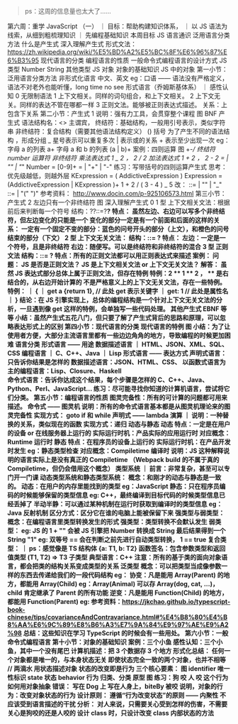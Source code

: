 > ps：这周的信息量也太大了……

第六周：重学 JavaScript （一）
｜ 目标：帮助构建知识体系，
｜ 以 JS 语法为线索，从细到粗梳理知识
｜ 先编程基础知识
本周目标
JS 语言通识
泛用语言分类方法
什么是产生式
深入理解产生式
形式文法：https://zh.wikipedia.org/wiki/%E5%BD%A2%E5%BC%8F%E6%96%87%E6%B3%95
现代语言的分类
编程语言的性质
一般命令式编程语言的设计方式
JS 类型
Number
String
其他类型
JS 对象
对象的基础知识
JS 中的对象
第一小节：泛用语言分类方法
非形式化语言
中文、英文
eg：口语 —— 语法没有严格定义，语法不对老外也能听懂，long time no see
形式语言（乔姆斯基体系）
｜
感性认知
0 无限制语法
1 上下文相关。同样的词句组合，和上下文相关。
2 上下文无关。同样的表达不管在哪都一样
3 正则文法。能够被正则表达式描述。
关系：上包含下关系
第二小节：产生式 1
说明：强有力工具，会贯穿整个课程
图
BNF 产生式
语法结构名：<> 主谓宾，
终结符：基础结构，一般用引号表示，类似字符串
非终结符：复合结构（需要其他语法结构定义）
() 括号 为了产生不同的语法结构 ，形成分组
_ 星号表示可以重复多次
| 表示或的关系 + 表示至少出现一次
eg：
字母 a 的列表 a+
字母 a 和 b 的列表 (a | b)+
案例：四则运算
图
+-_/
终结符
number
运算符
非终结符
乘法表达式 1 _ 2 ， 2 / 2
加法表达式 1 + 2 ， 2 - 2
<MultiplicativeExpression> = <Number> | <MultiplicativeExpression> "\" <Number> | <MultiplicativeExpression> "_" <Number>
Number = [0-9]+
<AddictiveExpression> = <MultiplicativeExpression> | <AddictiveExpression> "+" <MultiplicativeExpression> | <AddictiveExpression> "-" <MultiplicativeExpression>
练习：写带括号的四则运算产生式
思考：优先级越低，则越外层
KExpression = ( AddictiveExpression )
Expression = (AddictiveExpression | KExpression )+
1 + 2 / ( 3 - 4 ) _ 5
改：
<MultiplicativeExpression> ::= <BracketExpression> | <MultiplicativeExpression> "\" <BracketExpression> | <MultiplicativeExpression> "_" <BracketExpression>
<BracketExpression> ::= <Number> | "(" <AddictiveExpression> ")"
参考资料：
http://www.docin.com/p-925106573.html
第三小节：产生式 2
左边只有一个非终结符
图
深入理解产生式
0
1 型 上下文相关文法：根据前后来判断每一个符号
结构：?<A>?::=?<B>?
特点：
虽然左边、右边可以写多个非终结符，但左边变化的只能是一个
变化的部分一定是有一个前面和后面的这样的关系：
一定有一个固定不变的部分：蓝色的问号开头的部分（上文），和橙色的问号结束的部分（下文）
2 型 上下文无关文法：
结构：<A>::= ?
特点：
左边：一定是一个符号，且是非终结符
右边：随便写。可以是终结符和非终结符的混合
3 型 正则文法
结构：<A>::= <A>?
特点：所有的正则文法都可以用正则表达式来描述
案例：
问题：
JS 是否是正则文法？
JS 是上下文相关文法 or 上下文无关文法？
解答：
虽然 JS 表达式部分总体上属于正则文法，但存在特例
特例：2 ** 1 ** 2 ， \*\* 是右结合的，从右边开始计算的
不是严格意义上的上下文无关文法，存在一些特例。
特例：
｜ {
｜ get a {return 1}, // 此处 get 表示关键字
｜ get: 1 // 此处是属性名
｜ ​}
结论：在 JS 引擎实现上，总体的编程结构是一个针对上下文无关文法的分析，一旦遇到像 get 这样的特例，会单独写一些代码处理。
其他产生式
EBNF 等等
小结：虽然产生式五花八门，但只要了解了产生式背后的思路和原理，可以忽略表达形式上的区别
第四小节：现代语言的分类
现代语言的特例
图
小结：为了让使用者方便，大部分主流语言里都有一些边边角角的地方，导致编程的时候更加困难
语言分类
形式语言 —— 用途
数据描述语言
｜ HTML、JSON、XML、SQL、CSS
编程语言
｜ C、C++、Java
｜ Lisp
形式语言 —— 表达方式
声明式语言：只告诉你结果是怎样的
数据描述语言：JSON、HTML、CSS、
以函数式语言为主的编程语言：Lisp、Closure、Haskell  
 命令式语言：告诉你达成这个结果，每个步骤是怎样的
C、C++、Java、Python、Perl、JavaScript...
练习：尽可能寻找你知道的计算机语言，尝试将它们分类。
第五小节：编程语言的性质
图灵完备性：所有的可计算的问题都可用来描述。
命令式 —— 图灵机
说明：所有的命令式语言基本都是从图灵机理论来的图灵完备性
实现方式：
goto
if 和 while
声明式 —— lambda 演算
｜
说明：一种替换的关系，类似现在的函数
实现方式：递归
动态与静态
动态
特点：一定是在用户的设备 or 在线服务器上运行的
实际运行时机：产品实际的应用运行时
对应概念：Runtime 运行时
静态
特点：在程序员的设备上运行的
实际运行时机：在产品开发时发生
eg：静态类型检查
对应概念：Compiletime 编译时
说明：JS 这种解释说明的语言实际上是没有真正的 Compiletime （Webpack build 的不属于真的 Compiletime，但仍会借用这个概念）
类型系统
｜
前言：非常复杂，甚至可以专门开一门课
动态类型系统和静态类型系统：
概念：和刚才的动态与静态是一致的。
动态：在用户的内存里能找到的类型
eg：JavaScript
静态：只在程序员编码的时候能够保留的类型信息
eg: C++，最终编译到目标代码的时候类型信息已经丢掉了
半动半静：可以通过某种机制在运行时获取到编译时的类型信息
eg：Java 反射机制
区分方式：区分它在谁的电脑上能被保留下来
强类型与弱类型：
概念：在编程语言里类型转换发生的形式
强类型：类型转换不会默认发生
弱类型：
eg: JS 的 1 + "" 会被 JS 引擎把 Number 转换成 String 最后结果得到一个 String "1"
eg: 双等号 == 会在判断之前先进行自动类型转换， 1 == true
复合类型：
｜ ps：感觉像是 TS
结构体
{a: T1, b: T2}
函数签名：包含参数类型和返回值类型
(T1, T2) => T3
子类型
典型语言：C++
注意：所有的基于类的面向对象语言，都会把类的结构关系变成类型的关系
泛类型
概念：可以把类型当成像参数一样的东西去传递给我们的一段代码结构
eg：
协变：凡是能用 Array(Parent) 的地方，都能用 Array(Child)
eg：Array(Animal) 可以存 Array(dog, cat, ...)，child 肯定继承了 Parent 的所有功能
逆变：凡是能用 Function(Child) 的地方，都能用 Function(Parent)
eg:
参考资料：https://jkchao.github.io/typescript-book-chinese/tips/covarianceAndContravariance.html#%E4%B8%80%E4%B8%AA%E6%9C%89%E8%B6%A3%E7%9A%84%E9%97%AE%E9%A2%98
总结：这些知识在学习 TypeScript 的时候会有一些用处。
第六小节：一般命令式编程语言
第十小节：对象的基础知识
案例：三个小鱼
感性认知：三个小鱼，其中一个没有尾巴
计算机描述：把 3 个数据存 3 个地方
形式化总结：
任何一个对象都是唯一的，与本身状态无关
即使状态完全一致的两个对象，也并不相等 // 两滴水
用状态描述对象
状态的改变即是行为
三个核心要素：
图
identifier 唯一性标识
state 状态
behavior 行为
归类、分类
原型
图
练习：狗 咬 人
咬 这个行为如何用对象抽象
错误：
写在 Dog 上
写在人身上，biteBy 被咬
说明，对象的行为：改变对象状态的行为
设计原则：
遵循“行为改变状态”的原则 —— 内聚性
不应该受到语言描述的干扰
分析：
对人来说，只需要关心受到怎样的伤害，不需要关心是狗咬的还是人咬的
设计 class 时，只设计改变 class 内部状态的方法

